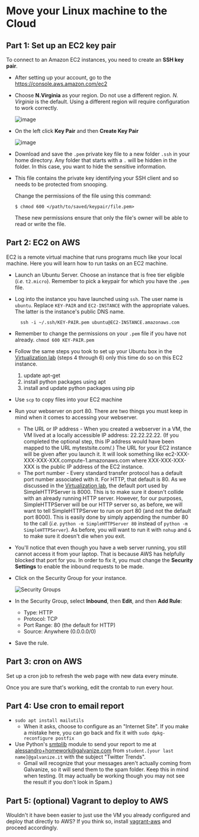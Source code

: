 Move your Linux machine to the Cloud
====

Part 1: Set up an EC2 key pair
----------------------

To connect to an Amazon EC2 instances, you need to create an **SSH key pair**.

- After setting up your account, go to the <https://console.aws.amazon.com/ec2>

- Choose **N.Virginia** as your region. Do not use a different region.
  *N. Virginia* is the default. Using a different region will require
  configuration to work correctly.

  ![image](https://s3-us-west-2.amazonaws.com/dsci/6007/assets/region.png)

- On the left click **Key Pair** and then **Create Key Pair**

  ![image](https://s3-us-west-2.amazonaws.com/dsci/6007/assets/keypair.png)

- Download and save the `.pem` private key file to a new folder `.ssh`
  in your home directory. Any folder that starts with a `.` will be
  hidden in the folder. In this case, you want to hide the sensitive
  information.

- This file contains the private key identifying your SSH client and so
  needs to be protected from snooping.

  Change the permissions of the file using this command:

  ```
  $ chmod 600 </path/to/saved/keypair/file.pem>
  ```

  These new permissions ensure that only the file's owner will be able to
  read or write the file.
  
Part 2: EC2 on AWS
------------------

EC2 is a remote virtual machine that runs programs much like your
local machine. Here you will learn how to run tasks on an EC2 machine.

- Launch an Ubuntu Server. Choose an instance that is free tier eligible (_i.e._ `t2.micro`). Remember to pick a keypair for which you have the `.pem` file.

- Log into the instance you have launched using `ssh`. The user name
  is `ubuntu`. Replace `KEY-PAIR` and `EC2-INSTANCE` with
  the appropriate values.  The latter is the instance's public DNS name.

        ssh -i ~/.ssh/KEY-PAIR.pem ubuntu@EC2-INSTANCE.amazonaws.com

- Remember to change the permissions on your `.pem` file if you have
  not already. `chmod 600 KEY-PAIR.pem`

- Follow the same steps you took to set up your Ubuntu box in the [Virtualization lab](../Virtualization/lab.md) (steps 4 through 6) only this time do so on this EC2 instance. 
	1. update apt-get
	2. install python packages using apt
	3. install and update python packages using pip

- Use `scp` to copy files into your EC2 machine

- Run your webserver on port 80. There are two things you must keep in mind when it comes to accessing your webserver.
	- The URL or IP address - When you created a webserver in a VM, the VM lived at a locally accessible IP address: 22.22.22.22. (If you completed the optional step, this IP address would have been mapped to the URL mytestsite.com/.) The URL for your EC2 instance will be given after you launch it. It will look something like ec2-XXX-XXX-XXX-XXX.compute-1.amazonaws.com where XXX-XXX-XXX-XXX is the public IP address of the EC2 instance. 
	- The port number - Every standard transfer protocol has a default port number associated with it. For HTTP, that default is 80. As we discussed in the [Virtualization lab](Virtualization/lab.md), the default port used by SimpleHTTPServer is 8000. This is to make sure it doesn't collide with an already running HTTP server. However, for our purposes, SimpleHTTPServer will be our HTTP server so, as before, we will want to tell SimpleHTTPServer to run on port 80 (and not the default port 8000). This is easily done by simply appending the number 80 to the call (_i.e._ `python -m SimpleHTTPServer 80` instead of `python -m SimpleHTTPServer`). As before, you will want to run it with `nohup` and `&` to make sure it doesn't die when you exit.

- You'll notice that even though you have a web server running, you still cannot access it from your laptop. That is because AWS has helpfully blocked that port for you. In order to fix it, you must change the
  **Security Settings** to enable the inbound requests to be made.

- Click on the Security Group for your instance.

  ![Security Groups](https://s3-us-west-2.amazonaws.com/dsci/6007/assets/ec2-security-groups.png)
  

- In the Security Group, select **Inbound**, then **Edit**, and then
  **Add Rule**:
  	- Type: HTTP
  	- Protocol: TCP
  	- Port Range: 80 (the default for HTTP)
  	- Source: Anywhere (0.0.0.0/0)

- Save the rule.

Part 3: cron on AWS
------------------

Set up a cron job to refresh the web page with new data every minute.

Once you are sure that's working, edit the crontab to run every hour.

Part 4: Use cron to email report
-----

- `sudo apt install mailutils` 
	- When it asks, choose to configure as an "Internet Site". If you make a mistake here, you can go back and fix it with `sudo dpkg-reconfigure postfix`
- Use Python's [smtplib](https://docs.python.org/2/library/email-examples.html) module to send your report to me at [alessandro+homework@galvanize.com](mailto:alessandro+homework@galvanize.com) from `student.[your last name]@galvanize.it` with the subject "Twitter Trends".
	- Gmail will recognize that your messages aren't actually coming from Galvanize, so it will send them to the spam folder. Keep this in mind when testing. (It may actually be working though you may not see the result if you don't look in Spam.)

Part 5: (optional) Vagrant to deploy to AWS
----

Wouldn't it have been easier to just use the VM you already configured and deploy that directly to AWS? If you think so, install [vagrant-aws](https://github.com/mitchellh/vagrant-aws) and proceed accordingly.

